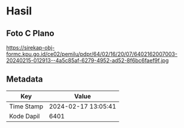 # Hasil

## Foto C Plano

https://sirekap-obj-formc.kpu.go.id/ce02/pemilu/pdpr/64/02/16/20/07/6402162007003-20240215-012913--4a5c85af-6279-4952-ad52-8f6bc6faef9f.jpg


## Metadata

| Key        | Value               |
| ---------- | ------------------- |
| Time Stamp | 2024-02-17 13:05:41 |
| Kode Dapil | 6401                |




